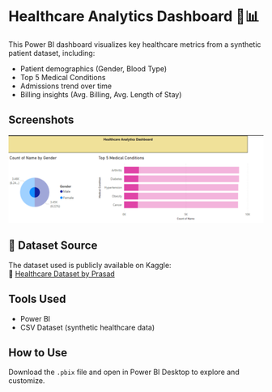 # Healthcare Analytics Dashboard 🏥📊

This Power BI dashboard visualizes key healthcare metrics from a synthetic patient dataset, including:

- Patient demographics (Gender, Blood Type)
- Top 5 Medical Conditions
- Admissions trend over time
- Billing insights (Avg. Billing, Avg. Length of Stay)

## Screenshots
![Dashboard Overview](healthcare.png)

## 📂 Dataset Source
The dataset used is publicly available on Kaggle:  
🔗 [Healthcare Dataset by Prasad](https://www.kaggle.com/datasets/prasad22/healthcare-dataset)


## Tools Used
- Power BI
- CSV Dataset (synthetic healthcare data)

## How to Use
Download the `.pbix` file and open in Power BI Desktop to explore and customize.

